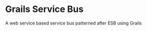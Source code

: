 Grails Service Bus
==================

A web service based service bus patterned after ESB using Grails
